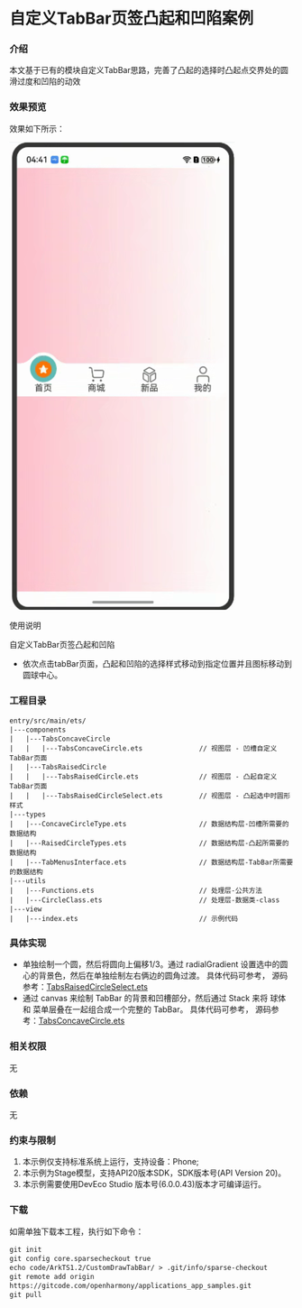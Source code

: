 # 自定义TabBar页签凸起和凹陷案例

### 介绍

本文基于已有的模块自定义TabBar思路，完善了凸起的选择时凸起点交界处的圆滑过度和凹陷的动效

### 效果预览

效果如下所示：

![sample.png](entry/src/main/resources/base/media/sample.png)

使用说明

自定义TabBar页签凸起和凹陷
* 依次点击tabBar页面，凸起和凹陷的选择样式移动到指定位置并且图标移动到圆球中心。

### 工程目录

```
entry/src/main/ets/
|---components
|   |---TabsConcaveCircle
|   |   |---TabsConcaveCircle.ets              // 视图层 - 凹槽自定义TabBar页面
|   |---TabsRaisedCircle
|   |   |---TabsRaisedCircle.ets               // 视图层 - 凸起自定义TabBar页面
|   |   |---TabsRaisedCircleSelect.ets         // 视图层 - 凸起选中时圆形样式
|---types
|   |---ConcaveCircleType.ets                  // 数据结构层-凹槽所需要的数据结构
|   |---RaisedCircleTypes.ets                  // 数据结构层-凸起所需要的数据结构
|   |---TabMenusInterface.ets                  // 数据结构层-TabBar所需要的数据结构
|---utils
|   |---Functions.ets                          // 处理层-公共方法
|   |---CircleClass.ets                        // 处理层-数据类-class
|---view
|   |---index.ets                              // 示例代码
```

### 具体实现

* 单独绘制一个圆，然后将圆向上偏移1/3。通过 radialGradient 设置选中的圆心的背景色，然后在单独绘制左右俩边的圆角过渡。 具体代码可参考，
源码参考：[TabsRaisedCircleSelect.ets](entry/src/main/ets/components/tabsRaisedCircle/TabsRaisedCircleSelect.ets)
* 通过 canvas 来绘制 TabBar 的背景和凹槽部分，然后通过 Stack 来将 球体 和 菜单层叠在一起组合成一个完整的 TabBar。 具体代码可参考，
  源码参考：[TabsConcaveCircle.ets](entry/src/main/ets/components/tabsConcaveCircle/TabsConcaveCircle.ets)

### 相关权限

无

### 依赖

无

### 约束与限制

1. 本示例仅支持标准系统上运行，支持设备：Phone;
2. 本示例为Stage模型，支持API20版本SDK，SDK版本号(API Version 20)。
3. 本示例需要使用DevEco Studio 版本号(6.0.0.43)版本才可编译运行。

### 下载

如需单独下载本工程，执行如下命令：

```
git init
git config core.sparsecheckout true
echo code/ArkTS1.2/CustomDrawTabBar/ > .git/info/sparse-checkout
git remote add origin https://gitcode.com/openharmony/applications_app_samples.git
git pull
```